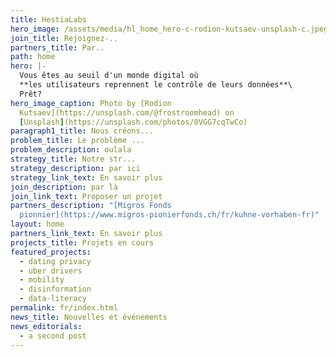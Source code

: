 ```yaml
---
title: HestiaLabs
hero_image: /assets/media/hl_home_hero-c-rodion-kutsaev-unsplash-c.jpeg
join_title: Rejoignez-..
partners_title: Par..
path: home
hero: |-
  Vous êtes au seuil d'un monde digital où
  **les utilisateurs reprennent le contrôle de leurs données**\
  Prêt?
hero_image_caption: Photo by [Rodion
  Kutsaev](https://unsplash.com/@frostroomhead) on
  [Unsplash](https://unsplash.com/photos/0VGG7cqTwCo)
paragraph1_title: Nous créons...
problem_title: Le problème ...
problem_description: oulala
strategy_title: Notre str...
strategy_description: par ici
strategy_link_text: En savoir plus
join_description: par là
join_link_text: Proposer un projet
partners_description: "[Migros Fonds
  pionnier](https://www.migros-pionierfonds.ch/fr/kuhne-vorhaben-fr)"
layout: home
partners_link_text: En savoir plus
projects_title: Projets en cours
featured_projects:
  - dating privacy
  - uber drivers
  - mobility
  - disinformation
  - data-literacy
permalink: fr/index.html
news_title: Nouvelles et événements
news_editorials:
  - a second post
---
```

